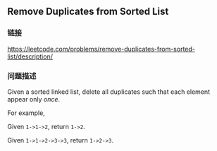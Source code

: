 ## Remove Duplicates from Sorted List  
### 链接  
https://leetcode.com/problems/remove-duplicates-from-sorted-list/description/  
### 问题描述

Given a sorted linked list, delete all duplicates such that each element appear only *once*.



For example,<br />
Given `1->1->2`, return `1->2`.<br />
Given `1->1->2->3->3`, return `1->2->3`.

